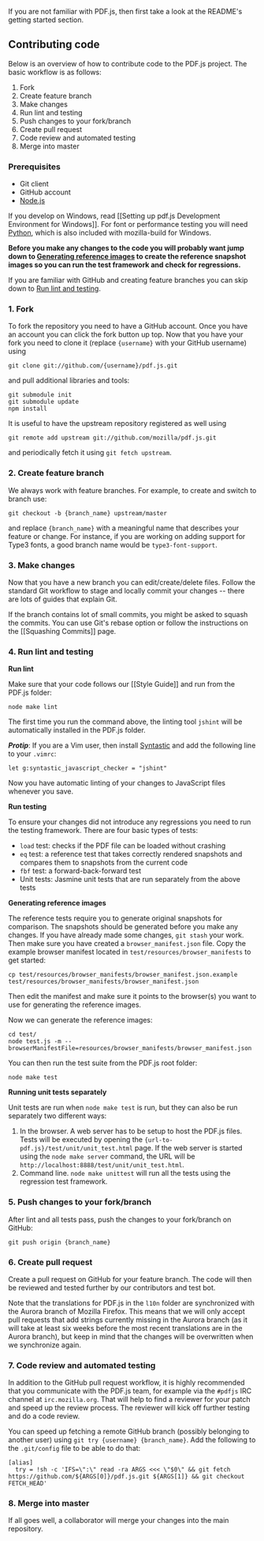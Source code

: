 If you are not familiar with PDF.js, then first take a look at the README's getting started section.

## Contributing code
Below is an overview of how to contribute code to the PDF.js project. The basic workflow is as follows:

1. Fork
1. Create feature branch
1. Make changes
1. Run lint and testing
1. Push changes to your fork/branch
1. Create pull request
1. Code review and automated testing
1. Merge into master

### Prerequisites
* Git client
* GitHub account
* [Node.js](http://nodejs.org/)

If you develop on Windows, read [[Setting up pdf.js Development Environment for Windows]]. For font or performance testing you will need [Python](http://www.python.org/download/), which is also included with mozilla-build for Windows.

**Before you make any changes to the code you will probably want jump down to [Generating reference images](#ref-images) to create the reference snapshot images so you can run the test framework and check for regressions.**
 
If you are familiar with GitHub and creating feature branches you can skip down to [Run lint and testing](#lint).

### 1. Fork
To fork the repository you need to have a GitHub account. Once you have an account you can click the fork button up top. Now that you have your fork you need to clone it (replace `{username}` with your GitHub username) using
```
git clone git://github.com/{username}/pdf.js.git
```

and pull additional libraries and tools:
```
git submodule init
git submodule update
npm install
```

It is useful to have the upstream repository registered as well using
```
git remote add upstream git://github.com/mozilla/pdf.js.git
```
and periodically fetch it using `git fetch upstream`.

### 2. Create feature branch
We always work with feature branches. For example, to create and switch to branch use:
```
git checkout -b {branch_name} upstream/master
```
and replace `{branch_name}` with a meaningful name that describes your feature or change. For instance,
if you are working on adding support for Type3 fonts, a good branch name would be `type3-font-support`.

### 3. Make changes
Now that you have a new branch you can edit/create/delete files. Follow the standard Git workflow to stage and locally commit your changes -- there are lots of guides that explain Git.

If the branch contains lot of small commits, you might be asked to squash the commits. You can use Git's rebase option or follow the instructions on the [[Squashing Commits]] page.

### <a id="lint"></a> 4. Run lint and testing
**Run lint**

Make sure that your code follows our [[Style Guide]] and run from the PDF.js folder:

```
node make lint
```
The first time you run the command above, the linting tool `jshint` will be automatically installed in the PDF.js folder.

***Protip***: If you are a Vim user, then install [Syntastic](http://www.vim.org/scripts/script.php?script_id=2736) and add the following line to your `.vimrc`:

```
let g:syntastic_javascript_checker = "jshint"
```

Now you have automatic linting of your changes to JavaScript files whenever you save.

**Run testing**

To ensure your changes did not introduce any regressions you need to run the testing framework. There are four basic types of tests:

* `load` test: checks if the PDF file can be loaded without crashing
* `eq` test: a reference test that takes correctly rendered snapshots and compares them to snapshots from the current code
* `fbf` test: a forward-back-forward test
* Unit tests: Jasmine unit tests that are run separately from the above tests

<a id="ref-images"></a>**Generating reference images**

The reference tests require you to generate original snapshots for comparison. The snapshots should be generated before you make any changes. If you have already made some changes, `git stash` your work. Then make sure you have created a `browser_manifest.json` file. Copy the example browser manifest located in `test/resources/browser_manifests` to get started:

```
cp test/resources/browser_manifests/browser_manifest.json.example test/resources/browser_manifests/browser_manifest.json
```
Then edit the manifest and make sure it points to the browser(s) you want to use for generating the reference images.

Now we can generate the reference images:

```
cd test/
node test.js -m --browserManifestFile=resources/browser_manifests/browser_manifest.json
```
You can then run the test suite from the PDF.js root folder:

```
node make test
```

**Running unit tests separately**

Unit tests are run when `node make test` is run, but they can also be run separately two different ways:

1. In the browser. A web server has to be setup to host the PDF.js files. Tests will be executed by opening the `{url-to-pdf.js}/test/unit/unit_test.html` page. If the web server is started using the `node make server` command, the URL will be `http://localhost:8888/test/unit/unit_test.html`.
2. Command line. `node make unittest` will run all the tests using the regression test framework.

### 5. Push changes to your fork/branch
After lint and all tests pass, push the changes to your fork/branch on GitHub:
```
git push origin {branch_name}
```

### 6. Create pull request
Create a pull request on GitHub for your feature branch. The code will then be reviewed and tested further by our contributors and test bot.

Note that the translations for PDF.js in the `l10n` folder are synchronized with the Aurora branch of Mozilla Firefox. This means that we will only accept pull requests that add strings currently missing in the Aurora branch (as it will take at least six weeks before the most recent translations are in the Aurora branch), but keep in mind that the changes will be overwritten when we synchronize again.

### 7. Code review and automated testing
In addition to the GitHub pull request workflow, it is highly recommended that you communicate with the PDF.js team, for example via the `#pdfjs` IRC channel at `irc.mozilla.org`. That will help to find a reviewer for your patch and speed up the review process. The reviewer will kick off further testing and do a code review.

You can speed up fetching a remote GitHub branch (possibly belonging to another user) using `git try {username} {branch_name}`. Add the following to the `.git/config` file to be able to do that:
```
[alias]
  try = !sh -c 'IFS=\":\" read -ra ARGS <<< \"$0\" && git fetch https://github.com/${ARGS[0]}/pdf.js.git ${ARGS[1]} && git checkout FETCH_HEAD'
```

### 8. Merge into master
If all goes well, a collaborator will merge your changes into the main repository.